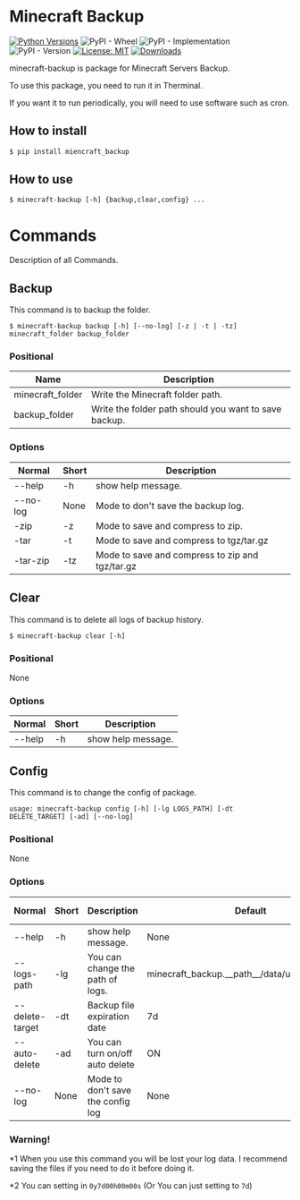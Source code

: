 # Minecraft Backup
[![Python Versions](https://img.shields.io/pypi/pyversions/minecraft-backup.svg)](https://pypi.org/project/minecraft-backup)
![PyPI - Wheel](https://img.shields.io/pypi/wheel/minecraft-backup)
![PyPI - Implementation](https://img.shields.io/pypi/implementation/minecraft-backup)
![PyPI - Version](https://img.shields.io/badge/version-1.0.0-blue)
[![License: MIT](https://img.shields.io/badge/License-MIT-yellow.svg)](https://opensource.org/licenses/MIT)
[![Downloads](https://static.pepy.tech/personalized-badge/minecraft-backup?period=total&units=international_system&left_color=grey&right_color=blue&left_text=Downloads)](https://pepy.tech/project/minecraft-backup)

minecraft-backup is package for Minecraft Servers Backup.

To use this package, you need to run it in Therminal.

If you want it to run periodically, you will need to use software such as cron.

## How to install
```bash
$ pip install miencraft_backup
````

## How to use
```
$ minecraft-backup [-h] {backup,clear,config} ...
```

# Commands

Description of all Commands.

## Backup
This command is to backup the folder.
```
$ minecraft-backup backup [-h] [--no-log] [-z | -t | -tz] minecraft_folder backup_folder
```

### Positional
| Name | Description |
| ---- | ----------- |
| minecraft_folder | Write the Minecraft folder path. |
| backup_folder | Write the folder path should you want to save backup. |

### Options
| Normal | Short | Description |
| ------ | ----- | ------------|
| --help | -h | show help message. |
| --no-log | None | Mode to don't save the backup log. |
| -zip | -z | Mode to save and compress to zip. |
| -tar | -t | Mode to save and compress to tgz/tar.gz |
| -tar-zip | -tz | Mode to save and compress to zip and tgz/tar.gz |

## Clear
This command is to delete all logs of backup history.
```
$ minecraft-backup clear [-h]
```

### Positional
None

### Options
| Normal | Short | Description |
| ------ | ----- | ------------|
| --help | -h | show help message. |

## Config
This command is to change the config of package.
```
usage: minecraft-backup config [-h] [-lg LOGS_PATH] [-dt DELETE_TARGET] [-ad] [--no-log]
```

### Positional
None

### Options
| Normal | Short | Description | Default | Positional arguments |
| ------ | ----- | ------------| ------- | ---------- |
| --help | -h | show help message. | None | None |
| --logs-path | -lg | You can change the path of logs. | minecraft_backup.\_\_path\_\_/data/user_config.json | new path to log file \*1 |
| --delete-target | -dt | Backup file expiration date | 7d | expiration date \*2 |
| --auto-delete | -ad | You can turn on/off auto delete | ON | NONE |
| --no-log | None | Mode to don't save the config log | None | None |

### Warning!

\*1 When you use this command you will be lost your log data. I recommend saving the files if you need to do it before doing it.

\*2 You can setting in `0y7d00h00m00s` (Or You can just setting to `7d`)
